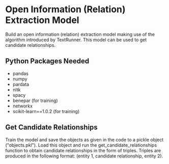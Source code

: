 # Open Information (Relation) Extraction Model
Build an open information (relation) extraction model making use of the algorithm introduced by TextRunner. This model can be used to get candidate relationships.

## Python Packages Needed
- pandas
- numpy
- pardata
- nltk
- spacy
- benepar (for training)
- networkx
- scikit-learn==1.0.2 (for training)

## Get Candidate Relationships
Train the model and save the objects as given in the code to a pickle object ("objects.pkl"). Load this object and run the get_candidate_relationships function to obtain candidate relationships in the form of triples. Triples are produced in the following format: (entity 1, candidate relationship, entity 2).